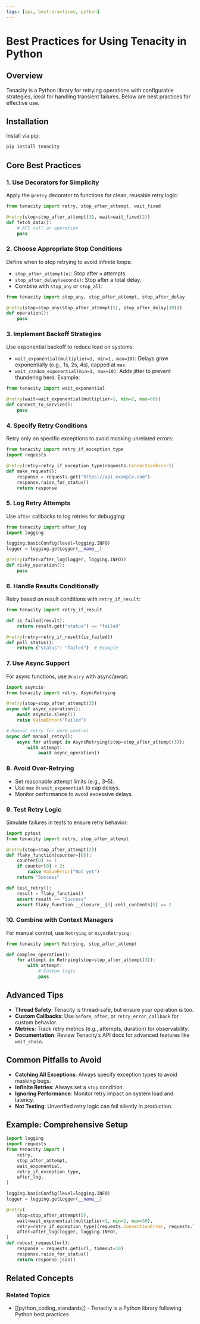 ```yaml
---
tags: [api, best-practices, python]
---
```


# Best Practices for Using Tenacity in Python

## Overview

Tenacity is a Python library for retrying operations with configurable strategies, ideal for handling transient failures. Below are best practices for effective use.

## Installation

Install via pip:

```bash
pip install tenacity
```

## Core Best Practices

### 1. Use Decorators for Simplicity

Apply the `@retry` decorator to functions for clean, reusable retry logic:

```python
from tenacity import retry, stop_after_attempt, wait_fixed

@retry(stop=stop_after_attempt(3), wait=wait_fixed(2))
def fetch_data():
    # API call or operation
    pass
```

### 2. Choose Appropriate Stop Conditions

Define when to stop retrying to avoid infinite loops:

- `stop_after_attempt(n)`: Stop after `n` attempts.
- `stop_after_delay(seconds)`: Stop after a total delay.
- Combine with `stop_any` or `stop_all`:

```python
from tenacity import stop_any, stop_after_attempt, stop_after_delay

@retry(stop=stop_any(stop_after_attempt(5), stop_after_delay(30)))
def operation():
    pass
```

### 3. Implement Backoff Strategies

Use exponential backoff to reduce load on systems:

- `wait_exponential(multiplier=1, min=1, max=10)`: Delays grow exponentially (e.g., 1s, 2s, 4s), capped at `max`.
- `wait_random_exponential(min=1, max=10)`: Adds jitter to prevent thundering herd.
  Example:

```python
from tenacity import wait_exponential

@retry(wait=wait_exponential(multiplier=1, min=2, max=60))
def connect_to_service():
    pass
```

### 4. Specify Retry Conditions

Retry only on specific exceptions to avoid masking unrelated errors:

```python
from tenacity import retry_if_exception_type
import requests

@retry(retry=retry_if_exception_type(requests.ConnectionError))
def make_request():
    response = requests.get("https://api.example.com")
    response.raise_for_status()
    return response
```

### 5. Log Retry Attempts

Use `after` callbacks to log retries for debugging:

```python
from tenacity import after_log
import logging

logging.basicConfig(level=logging.INFO)
logger = logging.getLogger(__name__)

@retry(after=after_log(logger, logging.INFO))
def risky_operation():
    pass
```

### 6. Handle Results Conditionally

Retry based on result conditions with `retry_if_result`:

```python
from tenacity import retry_if_result

def is_failed(result):
    return result.get("status") == "failed"

@retry(retry=retry_if_result(is_failed))
def poll_status():
    return {"status": "failed"}  # Example
```

### 7. Use Async Support

For async functions, use `@retry` with async/await:

```python
import asyncio
from tenacity import retry, AsyncRetrying

@retry(stop=stop_after_attempt(3))
async def async_operation():
    await asyncio.sleep(1)
    raise ValueError("Failed")

# Manual retry for more control
async def manual_retry():
    async for attempt in AsyncRetrying(stop=stop_after_attempt(3)):
        with attempt:
            await async_operation()
```

### 8. Avoid Over-Retrying

- Set reasonable attempt limits (e.g., 3–5).
- Use `max` in `wait_exponential` to cap delays.
- Monitor performance to avoid excessive delays.

### 9. Test Retry Logic

Simulate failures in tests to ensure retry behavior:

```python
import pytest
from tenacity import retry, stop_after_attempt

@retry(stop=stop_after_attempt(2))
def flaky_function(counter=[0]):
    counter[0] += 1
    if counter[0] < 2:
        raise ValueError("Not yet")
    return "Success"

def test_retry():
    result = flaky_function()
    assert result == "Success"
    assert flaky_function.__closure__[0].cell_contents[0] == 2
```

### 10. Combine with Context Managers

For manual control, use `Retrying` or `AsyncRetrying`:

```python
from tenacity import Retrying, stop_after_attempt

def complex_operation():
    for attempt in Retrying(stop=stop_after_attempt(3)):
        with attempt:
            # Custom logic
            pass
```

## Advanced Tips

- **Thread Safety**: Tenacity is thread-safe, but ensure your operation is too.
- **Custom Callbacks**: Use `before`, `after`, or `retry_error_callback` for custom behavior.
- **Metrics**: Track retry metrics (e.g., attempts, duration) for observability.
- **Documentation**: Review Tenacity’s API docs for advanced features like `wait_chain`.

## Common Pitfalls to Avoid

- **Catching All Exceptions**: Always specify exception types to avoid masking bugs.
- **Infinite Retries**: Always set a `stop` condition.
- **Ignoring Performance**: Monitor retry impact on system load and latency.
- **Not Testing**: Unverified retry logic can fail silently in production.

## Example: Comprehensive Setup

```python
import logging
import requests
from tenacity import (
    retry,
    stop_after_attempt,
    wait_exponential,
    retry_if_exception_type,
    after_log,
)

logging.basicConfig(level=logging.INFO)
logger = logging.getLogger(__name__)

@retry(
    stop=stop_after_attempt(5),
    wait=wait_exponential(multiplier=1, min=2, max=30),
    retry=retry_if_exception_type((requests.ConnectionError, requests.Timeout)),
    after=after_log(logger, logging.INFO),
)
def robust_request(url):
    response = requests.get(url, timeout=10)
    response.raise_for_status()
    return response.json()
```

## Related Concepts

### Related Topics
- [[python_coding_standards]] - Tenacity is a Python library following Python best practices